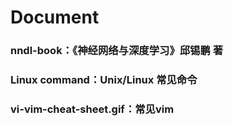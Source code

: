 # Document
### nndl-book：《神经网络与深度学习》邱锡鹏 著
### Linux command：Unix/Linux 常见命令
### vi-vim-cheat-sheet.gif：常见vim
